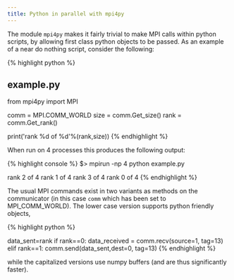```yaml
---
title: Python in parallel with mpi4py
---
```


The module `mpi4py` makes it fairly trivial to make MPI calls within python scripts, by allowing first class python objects to be passed. As an example of a near  do nothing script, consider the following:

{% highlight python %}
## example.py
from mpi4py import MPI

comm = MPI.COMM_WORLD
size = comm.Get_size()
rank = comm.Get_rank()

print('rank %d of %d'%(rank,size))
{% endhighlight %}

When run on 4 processes this produces the following output:

{% highlight console %}
$> mpirun -np 4 python example.py

rank 2 of 4
rank 1 of 4
rank 3 of 4
rank 0 of 4
{% endhighlight %}

The usual MPI commands exist in two variants as methods on the communicator (in this case `comm` which has been set to MPI_COMM_WORLD). The lower case version supports python friendly objects,


{% highlight python %}

data_sent=rank
if rank==0:
	data_received = comm.recv(source=1, tag=13)
elif rank==1:
	comm.send(data_sent,dest=0, tag=13)
{% endhighlight %}

while the capitalized versions use numpy buffers (and are thus significantly faster).

